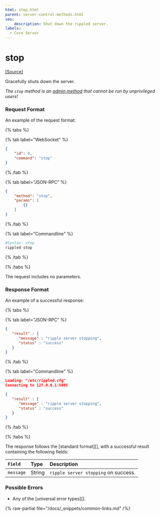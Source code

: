 ```yaml
---
html: stop.html
parent: server-control-methods.html
seo:
    description: Shut down the rippled server.
labels:
  - Core Server
---
```

# stop
[[Source]](https://github.com/XRPLF/rippled/blob/1e01cd34f7a216092ed779f291b43324c167167a/src/xrpld/rpc/handlers/Stop.cpp "Source")

Gracefully shuts down the server.

*The `stop` method is an [admin method](../index.md) that cannot be run by unprivileged users!*

### Request Format
An example of the request format:

{% tabs %}

{% tab label="WebSocket" %}
```json
{
    "id": 0,
    "command": "stop"
}
```
{% /tab %}

{% tab label="JSON-RPC" %}
```json
{
    "method": "stop",
    "params": [
        {}
    ]
}
```
{% /tab %}

{% tab label="Commandline" %}
```sh
#Syntax: stop
rippled stop
```
{% /tab %}

{% /tabs %}

The request includes no parameters.

### Response Format

An example of a successful response:

{% tabs %}

{% tab label="JSON-RPC" %}
```json
{
   "result" : {
      "message" : "ripple server stopping",
      "status" : "success"
   }
}
```
{% /tab %}

{% tab label="Commandline" %}
```json
Loading: "/etc/rippled.cfg"
Connecting to 127.0.0.1:5005

{
   "result" : {
      "message" : "ripple server stopping",
      "status" : "success"
   }
}
```
{% /tab %}

{% /tabs %}

The response follows the [standard format][], with a successful result containing the following fields:

| `Field`   | Type   | Description                          |
|:----------|:-------|:-------------------------------------|
| `message` | String | `ripple server stopping` on success. |

### Possible Errors

* Any of the [universal error types][].

{% raw-partial file="/docs/_snippets/common-links.md" /%}
